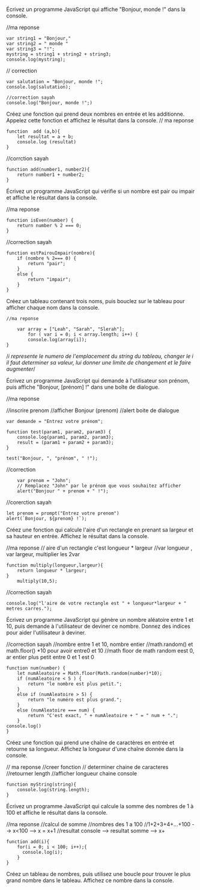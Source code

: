 Écrivez un programme JavaScript qui affiche "Bonjour, monde !" dans la console.

//ma reponse

    var string1 = "Bonjour," 
    var string2 = " monde "
    var string3 = "!";
    mystring = string1 + string2 + string3;
    console.log(mystring);

 // correction
 
    var salutation = "Bonjour, monde !";
    console.log(salutation);

    //correction sayah
    console.log("Bonjour, monde !";)

Créez une fonction qui prend deux nombres en entrée et les additionne. Appelez cette fonction et affichez le résultat dans la console.
// ma reponse

    function  add (a,b){
        let resultat = a + b;
        console.log (resultat)
    }

//corrction sayah

    function add(number1, number2){
        return number1 + number2;
    }

Écrivez un programme JavaScript qui vérifie si un nombre est pair ou impair et affiche le résultat dans la console.

//ma reponse

    function isEven(number) { 
        return number % 2 === 0; 
    }
//correction sayah

    function estPairouImpair(nombre){
        if (nombre % 2=== 0) {
            return "pair";
        }
        else {
            return "impair";
        }
    }

Créez un tableau contenant trois noms, puis bouclez sur le tableau pour afficher chaque nom dans la console.

    //ma reponse

        var array = ["Leah", "Sarah", "Slerah"];
            for ( var i = 0; i < array.length; i++) {
            console.log(array[i]);
    }
/*i represente le numero de l'emplacement du string du tableau, changer le i il faut determiner sa valeur, lui donner une limite de changement et le faire augmenter*/



Écrivez un programme JavaScript qui demande à l'utilisateur son prénom, puis affiche "Bonjour, [prénom] !" dans une boîte de dialogue.

//ma reponse

//inscrire prenom
//afficher Bonjour (prenom)
//alert boite de dialogue

    var demande = "Entrez votre prénom";
 <!-- phrase1 + phrase2 = phrase3 -->


    function test(param1, param2, param3) {
        console.log(param1, param2, param3);
        result = (param1 + param2 + param3);
    }

    test("Bonjour, ", "prénom", " !");

//correction

        var prenom = "John"; 
        // Remplacez "John" par le prénom que vous souhaitez afficher
        alert("Bonjour " + prenom + " !");

//corerction sayah

    let prenom = prompt("Entrez votre prenom")
    alert(`Bonjour, ${prenom} !`);

Créez une fonction qui calcule l'aire d'un rectangle en prenant sa largeur et sa hauteur en entrée. Affichez le résultat dans la console.

//ma reponse
// aire d'un rectangle c'est longueur * largeur
//var longueur , var largeur, multiplier les 2var

    function multiply(longueur,largeur){
        return longueur * largeur;
    }
        multiply(10,5);

//correction sayah

    console.log("l'aire de votre rectangle est " + longueur*largeur + " metres carres.");


Écrivez un programme JavaScript qui génère un nombre aléatoire entre 1 et 10, puis demande à l'utilisateur de deviner ce nombre. Donnez des indices pour aider l'utilisateur à deviner.

//correction sayah
    //nombre entre 1 et 10, nombre entier
    //math.random() et math.floor() *10 pour avoir entre0 et 10
    //math floor de math random eest 0, ar entier plus petit entre 0 et 1 est 0

    function num(number) {
        let numAleatoire = Math.floor(Math.random(number)*10);
        if (numAleatoire < 5 ) {
            return "le nombre est plus petit.";
        } 
        else if (numAleatoire > 5) {
            return "le numéro est plus grand.";
        }
        else (numAleatoire === num) {
            return "C'est exact, " + numAleatoire + " = " num + ".";
        }
    console.log()
    }


Créez une fonction qui prend une chaîne de caractères en entrée et retourne sa longueur. Affichez la longueur d'une chaîne donnée dans la console.

// ma reponse
//creer fonction
// determiner chaine de caracteres
//retourner length
//afficher longueur chaine console

    function myString(string){
        console.log(string.length);
    }

Écrivez un programme JavaScript qui calcule la somme des nombres de 1 à 100 et affiche le résultat dans la console.

//ma reponse
//calcul de somme
//nombres des 1 a 100
//1+2+3+4+...+100 --> x<100 --> x = x+1
//resultat console --> resultat somme --> x+

    function add(i){
        for(i = 0; i < 100; i++);{ 
          console.log(i);
        }
    }
Créez un tableau de nombres, puis utilisez une boucle pour trouver le plus grand nombre dans le tableau. Affichez ce nombre dans la console.